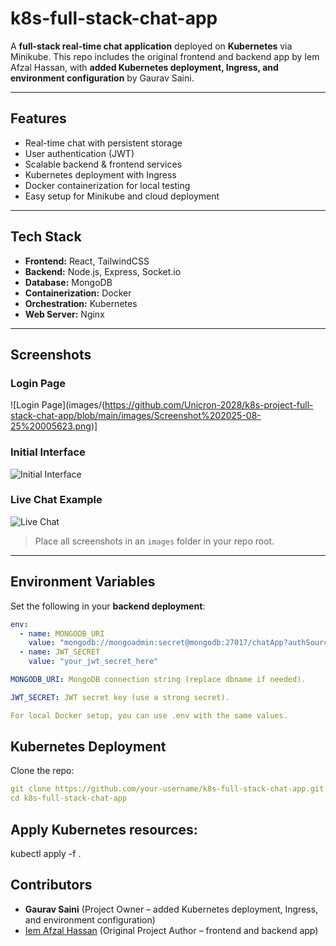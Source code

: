 # k8s-full-stack-chat-app

A **full-stack real-time chat application** deployed on **Kubernetes** via Minikube. This repo includes the original frontend and backend app by Iem Afzal Hassan, with **added Kubernetes deployment, Ingress, and environment configuration** by Gaurav Saini.

---

## Features
- Real-time chat with persistent storage
- User authentication (JWT)
- Scalable backend & frontend services
- Kubernetes deployment with Ingress
- Docker containerization for local testing
- Easy setup for Minikube and cloud deployment

---

## Tech Stack
- **Frontend:** React, TailwindCSS  
- **Backend:** Node.js, Express, Socket.io  
- **Database:** MongoDB  
- **Containerization:** Docker  
- **Orchestration:** Kubernetes  
- **Web Server:** Nginx  

---

## Screenshots

### Login Page
![Login Page](images/(https://github.com/Unicron-2028/k8s-project-full-stack-chat-app/blob/main/images/Screenshot%202025-08-25%20005623.png)]

### Initial Interface
![Initial Interface](images/interface.png)

### Live Chat Example
![Live Chat](images/live-chat.png)

> Place all screenshots in an `images` folder in your repo root.

---

## Environment Variables

Set the following in your **backend deployment**:

```yaml
env:
  - name: MONGODB_URI
    value: "mongodb://mongoadmin:secret@mongodb:27017/chatApp?authSource=admin"
  - name: JWT_SECRET
    value: "your_jwt_secret_here"

MONGODB_URI: MongoDB connection string (replace dbname if needed).

JWT_SECRET: JWT secret key (use a strong secret).

For local Docker setup, you can use .env with the same values.
```

## Kubernetes Deployment

Clone the repo:

```yaml
git clone https://github.com/your-username/k8s-full-stack-chat-app.git
cd k8s-full-stack-chat-app
```

## Apply Kubernetes resources:
kubectl apply -f .

## Contributors

- **Gaurav Saini** (Project Owner – added Kubernetes deployment, Ingress, and environment configuration)  
- [Iem Afzal Hassan](https://github.com/iemafzalhassan) (Original Project Author – frontend and backend app)
